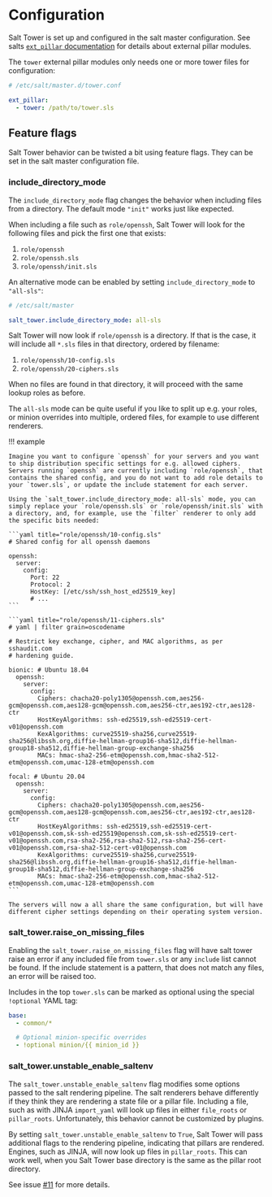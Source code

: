 # Configuration

Salt Tower is set up and configured in the salt master configuration. See salts [`ext_pillar` documentation](https://docs.saltproject.io/en/latest/topics/development/modules/external_pillars.html) for details about external pillar modules.

The `tower` external pillar modules only needs one or more tower files for configuration:

```yaml
# /etc/salt/master.d/tower.conf

ext_pillar:
  - tower: /path/to/tower.sls
```

## Feature flags

Salt Tower behavior can be twisted a bit using feature flags. They can be set in the salt master configuration file.

### include_directory_mode

The `include_directory_mode` flag changes the behavior when including files from a directory. The default mode `"init"` works just like expected.

When including a file such as `role/openssh`, Salt Tower will look for the following files and pick the first one that exists:

1. `role/openssh`
2. `role/openssh.sls`
3. `role/openssh/init.sls`

An alternative mode can be enabled by setting `include_directory_mode` to `"all-sls"`:

```yaml
# /etc/salt/master

salt_tower.include_directory_mode: all-sls
```

Salt Tower will now look if `role/openssh` is a directory. If that is the case, it will include all `*.sls` files in that directory, ordered by filename:

1. `role/openssh/10-config.sls`
2. `role/openssh/20-ciphers.sls`

When no files are found in that directory, it will proceed with the same lookup roles as before.

The `all-sls` mode can be quite useful if you like to split up e.g. your roles, or minion overrides into multiple, ordered files, for example to use different renderers.

!!! example

    Imagine you want to configure `openssh` for your servers and you want to ship distribution specific settings for e.g. allowed ciphers. Servers running `openssh` are currently including `role/openssh`, that contains the shared config, and you do not want to add role details to your `tower.sls`, or update the include statement for each server.

    Using the `salt_tower.include_directory_mode: all-sls` mode, you can simply replace your `role/openssh.sls` or `role/openssh/init.sls` with a directory, and, for example, use the `filter` renderer to only add the specific bits needed:

    ```yaml title="role/openssh/10-config.sls"
    # Shared config for all openssh daemons

    openssh:
      server:
        config:
          Port: 22
          Protocol: 2
          HostKey: [/etc/ssh/ssh_host_ed25519_key]
          # ...
    ```

    ```yaml title="role/openssh/11-ciphers.sls"
    # yaml | filter grain=oscodename

    # Restrict key exchange, cipher, and MAC algorithms, as per sshaudit.com
    # hardening guide.

    bionic: # Ubuntu 18.04
      openssh:
        server:
          config:
            Ciphers: chacha20-poly1305@openssh.com,aes256-gcm@openssh.com,aes128-gcm@openssh.com,aes256-ctr,aes192-ctr,aes128-ctr
            HostKeyAlgorithms: ssh-ed25519,ssh-ed25519-cert-v01@openssh.com
            KexAlgorithms: curve25519-sha256,curve25519-sha256@libssh.org,diffie-hellman-group16-sha512,diffie-hellman-group18-sha512,diffie-hellman-group-exchange-sha256
            MACs: hmac-sha2-256-etm@openssh.com,hmac-sha2-512-etm@openssh.com,umac-128-etm@openssh.com

    focal: # Ubuntu 20.04
      openssh:
        server:
          config:
            Ciphers: chacha20-poly1305@openssh.com,aes256-gcm@openssh.com,aes128-gcm@openssh.com,aes256-ctr,aes192-ctr,aes128-ctr
            HostKeyAlgorithms: ssh-ed25519,ssh-ed25519-cert-v01@openssh.com,sk-ssh-ed25519@openssh.com,sk-ssh-ed25519-cert-v01@openssh.com,rsa-sha2-256,rsa-sha2-512,rsa-sha2-256-cert-v01@openssh.com,rsa-sha2-512-cert-v01@openssh.com
            KexAlgorithms: curve25519-sha256,curve25519-sha256@libssh.org,diffie-hellman-group16-sha512,diffie-hellman-group18-sha512,diffie-hellman-group-exchange-sha256
            MACs: hmac-sha2-256-etm@openssh.com,hmac-sha2-512-etm@openssh.com,umac-128-etm@openssh.com
    ```

    The servers will now a all share the same configuration, but will have different cipher settings depending on their operating system version.

### salt_tower.raise_on_missing_files

Enabling the `salt_tower.raise_on_missing_files` flag will have salt tower raise an error if any included file from `tower.sls` or any `include` list cannot be found. If the include statement is a pattern, that does not match any files, an error will be raised too.

Includes in the top `tower.sls` can be marked as optional using the special `!optional` YAML tag:

```yaml title="tower.sls"
base:
  - common/*

  # Optional minion-specific overrides
  - !optional minion/{{ minion_id }}
```

### salt_tower.unstable_enable_saltenv

The `salt_tower.unstable_enable_saltenv` flag modifies some options passed to the salt rendering pipeline. The salt renderers behave differently if they think they are rendering a state file or a pillar file. Including a file, such as with JINJA `import_yaml` will look up files in either `file_roots` or `pillar_roots`. Unfortunately, this behavior cannot be customized by plugins.

By setting `salt_tower.unstable_enable_saltenv` to `True`, Salt Tower will pass additional flags to the rendering pipeline, indicating that pillars are rendered. Engines, such as JINJA, will now look up files in `pillar_roots`. This can work well, when you Salt Tower base directory is the same as the pillar root directory.

See issue [#11](https://github.com/jgraichen/salt-tower/issues/11) for more details.
